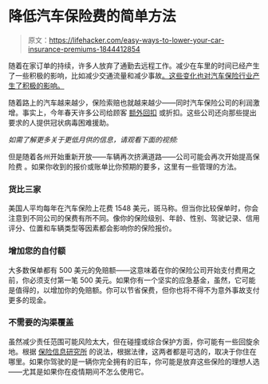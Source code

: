 # 降低汽车保险费的简单方法

> 原文：<https://lifehacker.com/easy-ways-to-lower-your-car-insurance-premiums-1844412854>

随着在家订单的持续，许多人放弃了通勤去远程工作。减少在车里的时间已经产生了一些积极的影响，比如减少交通流量和减少事故[。这些变化也对汽车保险行业产生了积极的影响。](https://thehill.com/changing-america/resilience/smart-cities/490601-amid-coronavirus-lockdowns-traffic-accidents-in)



随着路上的汽车越来越少，保险索赔也就越来越少——同时汽车保险公司的利润激增。事实上，今年春天许多公司给顾客 [额外回扣](https://twocents.lifehacker.com/look-for-a-credit-on-your-next-car-insurance-bill-1842797568) 或折扣。这些公司还向那些提出要求的人提供冠状病毒困难援助。

*如需了解更多关于更低月供的信息，请观看下面的视频:*

但是随着各州开始重新开放——车辆再次挤满道路——公司可能会再次开始提高保险费 。如果你收到的报价或账单比你预期的要多，这里有一些管理的方法。

### **货比三家**

美国人平均每年在汽车保险上花费 1548 美元，斑马称。但当你比较保单时，你会注意到不同公司的保费有所不同。像你的保险级别、年龄、性别、驾驶记录、信用评分、位置和车辆类型等因素都会影响你的保险报价。

### **增加您的自付额**

大多数保单都有 500 美元的免赔额——这意味着在你的保险公司开始支付费用之前，你必须支付第一笔 500 美元。如果你有一个坚实的应急基金，虽然，它可能是值得的，以增加你的免赔额。你可以节省保费，但你也将不得不为意外事故支付更多的现金。

### **不需要的沟渠覆盖**

虽然减少责任范围可能风险太大，但在碰撞或综合保护方面，你可能有一些回旋余地。根据 [保险信息研究所](https://www.iii.org/article/what-is-covered-by-collision-and-comprehensive-auto-insurance) 的说法，根据法律，这两者都是可选的，取决于你住在哪里。如果你驾驶的是一辆你完全拥有的旧车，你可能是放弃这些保险的理想人选——尤其是如果你在疫情期间不怎么使用它。